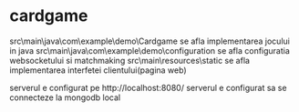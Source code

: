 # cardgame
src\main\java\com\example\demo\Cardgame se afla implementarea jocului in java
src\main\java\com\example\demo\configuration se afla configuratia websocketului si matchmaking
src\main\resources\static se afla implementarea interfetei clientului(pagina web)

serverul e configurat pe http://localhost:8080/
serverul e configurat sa se connecteze la mongodb local
